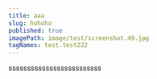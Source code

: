```yaml
---
title: aaa
slug: hohoho
published: true
imagePath: image/test/screenshot.49.jpg
tagNames: test.test222
---
```

sssssssssssssssssssssssss